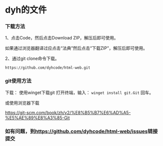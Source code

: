 <!-- 这是自述文件，无用 -->
# dyh的文件

### 下载方法

1、点击Code，然后点击Download ZIP，解压后即可使用。

如果通过浏览器翻译过应点击“法典”然后点击“下载ZIP”，解压后即可使用。

2、通过git clone命令下载。

`` https://github.com/dyhcode/html-web.git ``

### git使用方法

下载：
使用winget下载git
打开终端，输入：
`winget install git.Git`
回车。

或使用浏览器下载

<https://git-scm.com/book/zh/v2/%E8%B5%B7%E6%AD%A5-%E5%AE%89%E8%A3%85-Git>

### 如有问题，到<https://github.com/dyhcode/html-web/issues>链接提交
